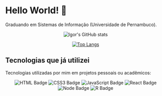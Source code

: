 # Hello World! 👋

<p>Graduando em Sistemas de Informação (Universidade de Pernambuco).</p>
<div align="center">

![Igor's GitHub stats](https://github-readme-stats-sigma-five.vercel.app/api?username=igormath&count_private=true&show_icons=true&theme=radical)

[![Top Langs](https://github-readme-stats-sigma-five.vercel.app/api/top-langs/?username=igormath&hide=jupyter%20notebook&langs_count=8&layout=compact)](https://github.com/igormath/)
</div>

## Tecnologias que já utilizei

<p>Tecnologias utilizadas por mim em projetos pessoais ou acadêmicos:</p>

<div align="center">

![HTML Badge](https://img.shields.io/badge/HTML5-E34F26?style=for-the-badge&logo=html5&logoColor=white) ![CSS3 Badge](https://img.shields.io/badge/CSS3-1572B6?style=for-the-badge&logo=css3&logoColor=white) ![JavaScript Badge](https://img.shields.io/badge/JavaScript-F7DF1E?style=for-the-badge&logo=javascript&logoColor=black) ![React Badge](https://img.shields.io/badge/React-20232A?style=for-the-badge&logo=react&logoColor=61DAFB) ![Node Badge](https://img.shields.io/badge/Node.js-43853D?style=for-the-badge&logo=node.js&logoColor=white) ![R Badge](https://img.shields.io/badge/R-276DC3?style=for-the-badge&logo=r&logoColor=white)

</div>
